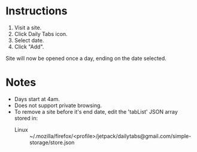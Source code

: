 Instructions
============

1. Visit a site.
2. Click Daily Tabs icon.
3. Select date.
4. Click "Add".

Site will now be opened once a day, ending on the date selected.

Notes
=====

* Days start at 4am.
* Does not support private browsing.
* To remove a site before it's end date, edit the 'tabList' JSON array stored in:
    <dl>
      <dt>Linux</dt>
      <dd>~/.mozilla/firefox/&lt;profile&gt;/jetpack/dailytabs@gmail.com/simple-storage/store.json</dd>
    </dl>
